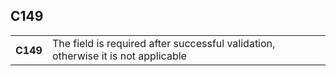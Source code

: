 ## C149
<table>
 <tr>
  <th>
   C149
  </th>
  <td>
   The field is required after successful validation, otherwise it is not applicable
  </td>
 </tr>
</table>
